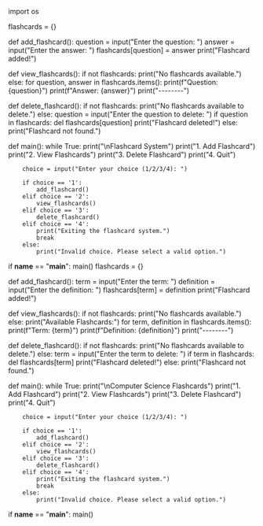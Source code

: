 import os

flashcards = {}

def add_flashcard():
    question = input("Enter the question: ")
    answer = input("Enter the answer: ")
    flashcards[question] = answer
    print("Flashcard added!")

def view_flashcards():
    if not flashcards:
        print("No flashcards available.")
    else:
        for question, answer in flashcards.items():
            print(f"Question: {question}")
            print(f"Answer: {answer}")
            print("--------")

def delete_flashcard():
    if not flashcards:
        print("No flashcards available to delete.")
    else:
        question = input("Enter the question to delete: ")
        if question in flashcards:
            del flashcards[question]
            print("Flashcard deleted!")
        else:
            print("Flashcard not found.")

def main():
    while True:
        print("\nFlashcard System")
        print("1. Add Flashcard")
        print("2. View Flashcards")
        print("3. Delete Flashcard")
        print("4. Quit")

        choice = input("Enter your choice (1/2/3/4): ")
        
        if choice == '1':
            add_flashcard()
        elif choice == '2':
            view_flashcards()
        elif choice == '3':
            delete_flashcard()
        elif choice == '4':
            print("Exiting the flashcard system.")
            break
        else:
            print("Invalid choice. Please select a valid option.")

if __name__ == "__main__":
    main()
flashcards = {}

def add_flashcard():
    term = input("Enter the term: ")
    definition = input("Enter the definition: ")
    flashcards[term] = definition
    print("Flashcard added!")

def view_flashcards():
    if not flashcards:
        print("No flashcards available.")
    else:
        print("Available Flashcards:")
        for term, definition in flashcards.items():
            print(f"Term: {term}")
            print(f"Definition: {definition}")
            print("--------")

def delete_flashcard():
    if not flashcards:
        print("No flashcards available to delete.")
    else:
        term = input("Enter the term to delete: ")
        if term in flashcards:
            del flashcards[term]
            print("Flashcard deleted!")
        else:
            print("Flashcard not found.")

def main():
    while True:
        print("\nComputer Science Flashcards")
        print("1. Add Flashcard")
        print("2. View Flashcards")
        print("3. Delete Flashcard")
        print("4. Quit")

        choice = input("Enter your choice (1/2/3/4): ")
        
        if choice == '1':
            add_flashcard()
        elif choice == '2':
            view_flashcards()
        elif choice == '3':
            delete_flashcard()
        elif choice == '4':
            print("Exiting the flashcard system.")
            break
        else:
            print("Invalid choice. Please select a valid option.")

if __name__ == "__main__":
    main()
